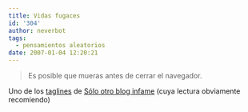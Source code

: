```yaml
---
title: Vidas fugaces
id: '304'
author: neverbot
tags:
  - pensamientos aleatorios
date: 2007-01-04 12:20:21
---
```


> Es posible que mueras antes de cerrar el navegador.

Uno de los [taglines](http://en.wikipedia.org/wiki/Tagline) de [Sólo otro blog infame](http://solo.infames.org/) (cuya lectura obviamente recomiendo)